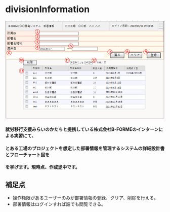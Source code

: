 # divisionInformation

![株式会社B-FORMEの部署情報の管理画面](images/部署情報_画面.PNG "busyo")

#### 就労移行支援みらいのかたちと提携している株式会社B-FORMEのインターンによる実習にて、
#### とある工場のプロジェクトを想定した部署情報を管理するシステムの詳細設計書とフローチャート図を
#### を挙げます。現時点、作成途中です。

## 補足点
- 操作権限があるユーザーのみが部署情報の登録、クリア、削除を行える。
- 部署情報はログインすれば誰でも閲覧できる。

